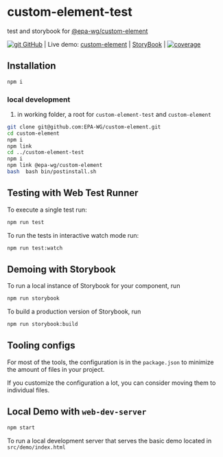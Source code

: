 # custom-element-test
test and storybook for [@epa-wg/custom-element](https://github.com/EPA-WG/custom-element) 

[![git][github-image] GitHub][git-url]
| Live demo: [custom-element][demo-url]
| [StoryBook][storybook-url]
| [![coverage][coverage-image]][coverage-url]

## Installation

```bash
npm i
```
### local development
1. in working folder, a root for `custom-element-test` and `custom-element`
```bash
git clone git@github.com:EPA-WG/custom-element.git
cd custom-element
npm i
npm link
cd ../custom-element-test
npm i
npm link @epa-wg/custom-element
bash  bash bin/postinstall.sh
```
## Testing with Web Test Runner

To execute a single test run:

```bash
npm run test
```

To run the tests in interactive watch mode run:

```bash
npm run test:watch
```

## Demoing with Storybook

To run a local instance of Storybook for your component, run

```bash
npm run storybook
```

To build a production version of Storybook, run

```bash
npm run storybook:build
```


## Tooling configs

For most of the tools, the configuration is in the `package.json` to minimize the amount of files in your project.

If you customize the configuration a lot, you can consider moving them to individual files.

## Local Demo with `web-dev-server`

```bash
npm start
```

To run a local development server that serves the basic demo located in `src/demo/index.html`

[git-url]:        https://github.com/EPA-WG/custom-element
[github-image]:   https://cdnjs.cloudflare.com/ajax/libs/octicons/8.5.0/svg/mark-github.svg
[demo-url]:       https://unpkg.com/@epa-wg/custom-element-test@0.0.10/dist/index.html
[storybook-url]:  https://unpkg.com/@epa-wg/custom-element-test@0.0.10/storybook-static/index.html?path=/story/welcome--introduction
[coverage-image]: https://unpkg.com/@epa-wg/custom-element-test@0.0.10/coverage/coverage.svg
[coverage-url]:   https://unpkg.com/@epa-wg/custom-element-test@0.0.10/coverage/lcov-report/index.html
